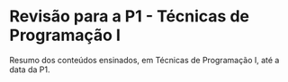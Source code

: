 # Revisão para a P1 - Técnicas de Programação I
Resumo dos conteúdos ensinados, em Técnicas de Programação I, até a data da P1.
